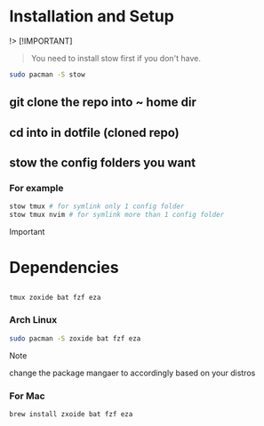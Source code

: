 # Installation and Setup

!> [!IMPORTANT]

> You need to install stow first if you don't have.

```bash
sudo pacman -S stow
```

## git clone the repo into ~ home dir

## cd into in dotfile (cloned repo)

## stow the config folders you want

### For example

>

```bash
stow tmux # for symlink only 1 config folder
stow tmux nvim # for symlink more than 1 config folder
```

> [!IMPORTANT]

# Dependencies

##

```bash
tmux zoxide bat fzf eza
```

### Arch Linux

```bash
sudo pacman -S zoxide bat fzf eza
```

> [!NOTE]
> change the package mangaer to accordingly based on your distros

### For Mac

```bash
brew install zxoide bat fzf eza
```
